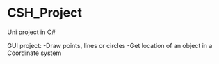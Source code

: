 # CSH_Project
Uni project in C# 

GUI project:
-Draw points, lines or circles 
-Get  location of an object in a Coordinate system
